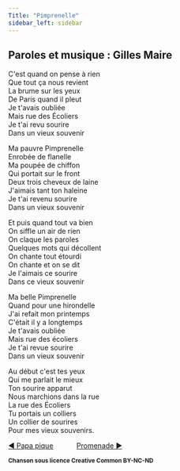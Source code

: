 ```yaml
---
Title: "Pimprenelle"
sidebar_left: sidebar
---
```


##  Paroles et musique : Gilles Maire
C'est quand on pense à rien  
Que tout ça nous revient  
La brume sur les yeux  
De Paris quand il pleut  
Je t'avais oubliée  
Mais rue des Écoliers  
Je t'ai revu sourire  
Dans un vieux souvenir  
  
  
  
  
Ma pauvre Pimprenelle  
Enrobée de flanelle  
Ma poupée de chiffon  
Qui portait sur le front  
Deux trois cheveux de laine  
J'aimais tant ton haleine  
Je t'ai revenu sourire  
Dans un vieux souvenir  
  
Et puis quand tout va bien  
On siffle un air de rien  
On claque les paroles  
Quelques mots qui décollent  
On chante tout étourdi  
On chante et on se dit  
Je l'aimais ce sourire  
Dans ce vieux souvenir  
  
Ma belle Pimprenelle  
Quand pour une hirondelle  
J'ai refait mon printemps  
C'était il y a longtemps  
Je t'avais oubliée  
Mais rue des écoliers  
Je t'ai revue sourire  
Dans un vieux souvenir  
  
Au début c'est tes yeux  
Qui me parlait le mieux  
Ton sourire apparut  
Nous marchions dans la rue  
La rue des Écoliers  
Tu portais un colliers  
Un collier de sourires  
Pour mes vieux souvenirs.  
  


[ ◀ Papa pique](../papa_pique) ​ ​ ​ ​ ​ ​ ​ ​ ​ ​ ​ ​[Promenade ▶](../promenade)


<b><sub>Chanson sous licence Creative Common BY-NC-ND</sub></b>
